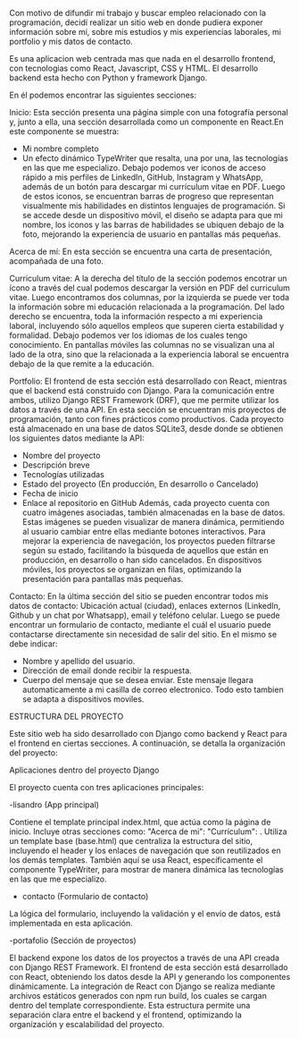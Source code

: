 Con motivo de difundir mi trabajo y buscar empleo relacionado con la programación, decidí realizar un sitio web en donde pudiera exponer información sobre mí, sobre mis estudios y mis experiencias laborales, mi portfolio y mis datos de contacto.

Es una aplicacion web centrada mas que nada en el desarrollo frontend, con tecnologias como React, Javascript, CSS y HTML. El desarrollo backend esta hecho con Python y framework Django.

En él podemos encontrar las siguientes secciones:

Inicio:
Esta sección presenta una página simple con una fotografía personal y, junto a ella, una sección desarrollada como un componente en React.En este componente se muestra:
- Mi nombre completo
- Un efecto dinámico TypeWriter que resalta, una por una, las tecnologías en las que me especializo.
Debajo podemos ver iconos de acceso rápido a mis perfiles de LinkedIn, GitHub, Instagram y WhatsApp, además de un botón para descargar mi currículum vitae en PDF.
Luego de estos iconos, se encuentran barras de progreso que representan visualmente mis habilidades en distintos lenguajes de programación.
Si se accede desde un dispositivo móvil, el diseño se adapta para que mi nombre, los iconos y las barras de habilidades se ubiquen debajo de la foto, mejorando la experiencia de usuario en pantallas más pequeñas.

Acerca de mí:
En esta sección se encuentra una carta de presentación, acompañada de una foto.

Curriculum vitae:
A la derecha del título de la sección podemos encotrar un ícono a través del cual podemos descargar la versión en PDF del curriculum vitae. Luego encontramos dos columnas, por la izquierda se puede ver toda la información sobre mi educación relacionada a la programación.
Del lado derecho se encuentra, toda la información respecto a mi experiencia laboral, incluyendo sólo aquellos empleos que superen cierta estabilidad y formalidad. Debajo podemos ver los idiomas de los cuales tengo conocimiento.
En pantallas móviles las columnas no se visualizan una al lado de la otra, sino que la relacionada a la experiencia laboral se encuentra debajo de la que remite a la educación.

Portfolio:
El frontend de esta sección está desarrollado con React, mientras que el backend está construido con Django. Para la comunicación entre ambos, utilizo Django REST Framework (DRF), que me permite utilizar los datos a través de una API.
En esta sección se encuentran mis proyectos de programación, tanto con fines prácticos como productivos. Cada proyecto está almacenado en una base de datos SQLite3, desde donde se obtienen los siguientes datos mediante la API:
- Nombre del proyecto
- Descripción breve
- Tecnologías utilizadas
- Estado del proyecto (En producción, En desarrollo o Cancelado)
- Fecha de inicio
- Enlace al repositorio en GitHub
Además, cada proyecto cuenta con cuatro imágenes asociadas, también almacenadas en la base de datos. Estas imágenes se pueden visualizar de manera dinámica, permitiendo al usuario cambiar entre ellas mediante botones interactivos.
Para mejorar la experiencia de navegación, los proyectos pueden filtrarse según su estado, facilitando la búsqueda de aquellos que están en producción, en desarrollo o han sido cancelados.
En dispositivos móviles, los proyectos se organizan en filas, optimizando la presentación para pantallas más pequeñas.

Contacto:
En la última sección del sitio se pueden encontrar todos mis datos de contacto: Ubicación actual (ciudad), enlaces externos (LinkedIn, Github y un chat por Whatsapp), email y teléfono celular.
Luego se puede encontrar un formulario de contacto, mediante el cuál el usuario puede contactarse directamente sin necesidad de salir del sitio. En el mismo se debe indicar:
- Nombre y apellido del usuario.
- Dirección de email donde recibir la respuesta.
- Cuerpo del mensaje que se desea enviar.
Este mensaje llegara automaticamente a mi casilla de correo electronico.
Todo esto tambien se adapta a dispositivos moviles.




ESTRUCTURA DEL PROYECTO

Este sitio web ha sido desarrollado con Django como backend y React para el frontend en ciertas secciones. A continuación, se detalla la organización del proyecto:

Aplicaciones dentro del proyecto Django

El proyecto cuenta con tres aplicaciones principales:

-lisandro (App principal)

Contiene el template principal index.html, que actúa como la página de inicio.
Incluye otras secciones como:
"Acerca de mi": 
"Currículum": .
Utiliza un template base (base.html) que centraliza la estructura del sitio, incluyendo el header y los enlaces de navegación que son reutilizados en los demás templates.
También aquí se usa React, específicamente el componente TypeWriter, para mostrar de manera dinámica las tecnologías en las que me especializo.

- contacto (Formulario de contacto)

La lógica del formulario, incluyendo la validación y el envío de datos, está implementada en esta aplicación.

-portafolio (Sección de proyectos)

El backend expone los datos de los proyectos a través de una API creada con Django REST Framework.
El frontend de esta sección está desarrollado con React, obteniendo los datos desde la API y generando los componentes dinámicamente.
La integración de React con Django se realiza mediante archivos estáticos generados con npm run build, los cuales se cargan dentro del template correspondiente.
Esta estructura permite una separación clara entre el backend y el frontend, optimizando la organización y escalabilidad del proyecto.
